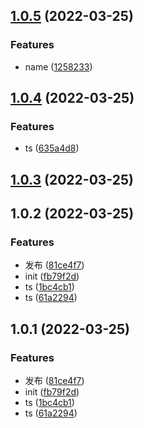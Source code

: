 ## [1.0.5](https://github.com/youtingkun/http/compare/v1.0.4...v1.0.5) (2022-03-25)


### Features

* name ([1258233](https://github.com/youtingkun/http/commit/1258233f9ec3af583a39d3a87bab2170ebc06200))



## [1.0.4](https://github.com/youtingkun/http/compare/v1.0.3...v1.0.4) (2022-03-25)


### Features

* ts ([635a4d8](https://github.com/youtingkun/http/commit/635a4d81f0fa345ed851c9825e8b7cdb58e6f1a1))



## [1.0.3](https://github.com/youtingkun/http/compare/v1.0.2...v1.0.3) (2022-03-25)



## 1.0.2 (2022-03-25)


### Features

* 发布 ([81ce4f7](https://github.com/youtingkun/http/commit/81ce4f728a42de4782868080b30e84e005c6c1fb))
* init ([fb79f2d](https://github.com/youtingkun/http/commit/fb79f2d4913b3b0c7c2cc6610fca23173ab540db))
* ts ([1bc4cb1](https://github.com/youtingkun/http/commit/1bc4cb1b951547f13f4d218be826a66ebacb4b4e))
* ts ([61a2294](https://github.com/youtingkun/http/commit/61a2294cd366f506d64d4bedbecdcf80a9b888f5))



## 1.0.1 (2022-03-25)


### Features

* 发布 ([81ce4f7](https://github.com/youtingkun/http/commit/81ce4f728a42de4782868080b30e84e005c6c1fb))
* init ([fb79f2d](https://github.com/youtingkun/http/commit/fb79f2d4913b3b0c7c2cc6610fca23173ab540db))
* ts ([1bc4cb1](https://github.com/youtingkun/http/commit/1bc4cb1b951547f13f4d218be826a66ebacb4b4e))
* ts ([61a2294](https://github.com/youtingkun/http/commit/61a2294cd366f506d64d4bedbecdcf80a9b888f5))



